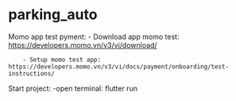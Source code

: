 # parking_auto

 Momo app test pyment:
        - Download app momo test: https://developers.momo.vn/v3/vi/download/
        
        - Setup momo test app: https://developers.momo.vn/v3/vi/docs/payment/onboarding/test-instructions/

 Start project:
        -open terminal:
                  flutter run 
        



